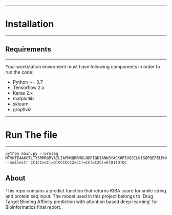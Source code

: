------------
# Installation
------------

## Requirements
------------

Your workstation enviroment must have following components in order to run the code:
* Python >= 3.7
* Tensorflow 2.x
* Keras 2.x
* matplotlib
* sklearn
* graphviz

------------
# Run The file
------------
```
python main.py --proseq MTVKTEAAKGTLTYSRMRGMVAILIAFMKQRRMGLNDFIQKIANNSYACKHPEVQSILKISQPQEPELMNANPSPPPSPSQQINLGPSSNPHAKPSDFHFLKVIGKGSFGKVLLARHKAEEVFYAVKVLQKKAILKKKEEKHIMSERNVLLKNVKHPFLVGLHFSFQTADKLYFVLDYINGGELFYHLQRERCFLEPRARFYAAEIASALGYLHSLNIVYRDLKPENILLDSQGHIVLTDFGLCKENIEHNSTTSTFCGTPEYLAPEVLHKQPYDRTVDWWCLGAVLYEMLYGLPPFYSRNTAEMYDNILNKPLQLKPNITNSARHLLEGLLQKDRTKRLGAKDDFMEIKSHVFFSLINWDDLINKKITPPFNPNVSGPNDLRHFDPEFTEEPVPNSIGKSPDSVLVTASVKEAAEAFLGFSYAPPTDSFL --smilestr CC1CC=CC(=O)CCCCCC2=CC(=CC(=C2C(=O)O1)O)OC
```
## About
This repo contains a predict function that returns KIBA score for smile string and protein seq input. The model used in this project belongs to 'Drug Target Binding Affinity prediction with attention based deep learning' for Bioinformatics final report.

